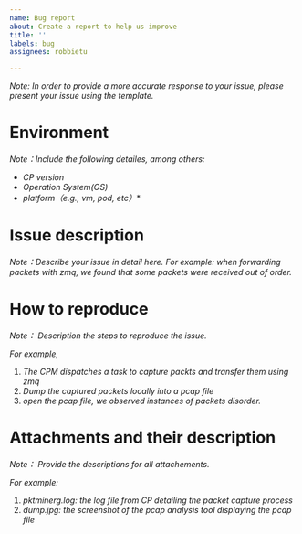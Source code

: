 ```yaml
---
name: Bug report
about: Create a report to help us improve
title: ''
labels: bug
assignees: robbietu

---
```


*Note: In order to provide a more accurate response to your issue, please present your issue using the template.*

# Environment

*Note：Include the following detailes, among others:*

* *CP version*
* *Operation System(OS)*
* *platform（e.g., vm, pod, etc）**

# Issue description

*Note：Describe your issue in detail here.  For example: when forwarding packets with zmq, we found that some packets were received out of order.*

# How to reproduce

*Note： Description the steps to reproduce the issue.*

*For example,*

1. *The CPM dispatches a task  to capture packts and transfer them using zmq*
2. *Dump the captured packets locally into a pcap file*
3. *open the pcap file, we observed instances of packets disorder.*

# Attachments and their description

*Note： Provide the descriptions for all attachements.*

*For example:*

1. *pktminerg.log: the log file from CP detailing the packet capture process*
2. *dump.jpg: the screenshot of the pcap analysis tool displaying the pcap file*
